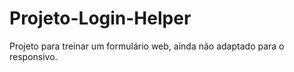 # Projeto-Login-Helper
 Projeto para treinar um formulário web, ainda não adaptado para o responsivo.
